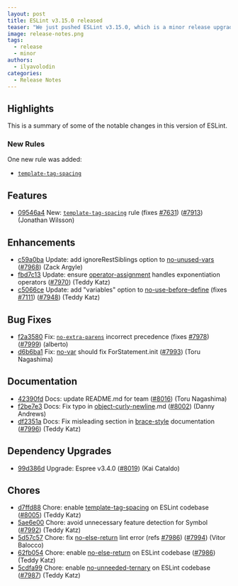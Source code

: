 ```yaml
---
layout: post
title: ESLint v3.15.0 released
teaser: "We just pushed ESLint v3.15.0, which is a minor release upgrade of ESLint. This release adds a new feature and fixes several bugs found in the previous release."
image: release-notes.png
tags:
  - release
  - minor
authors:
  - ilyavolodin
categories:
  - Release Notes
---
```


## Highlights

This is a summary of some of the notable changes in this version of ESLint.

### New Rules

One new rule was added:

- [`template-tag-spacing`](/docs/rules/template-tag-spacing)

## Features

* [09546a4](https://github.com/eslint/eslint/commit/09546a4) New: [`template-tag-spacing`](/docs/rules/template-tag-spacing) rule (fixes [#7631](https://github.com/eslint/eslint/issues/7631)) ([#7913](https://github.com/eslint/eslint/issues/7913)) (Jonathan Wilsson)

## Enhancements

* [c59a0ba](https://github.com/eslint/eslint/commit/c59a0ba) Update: add ignoreRestSiblings option to [no-unused-vars](/docs/rules/no-unused-vars) ([#7968](https://github.com/eslint/eslint/issues/7968)) (Zack Argyle)
* [fbd7c13](https://github.com/eslint/eslint/commit/fbd7c13) Update: ensure [operator-assignment](/docs/rules/operator-assignment) handles exponentiation operators ([#7970](https://github.com/eslint/eslint/issues/7970)) (Teddy Katz)
* [c5066ce](https://github.com/eslint/eslint/commit/c5066ce) Update: add "variables" option to [no-use-before-define](/docs/rules/no-use-before-define) (fixes [#7111](https://github.com/eslint/eslint/issues/7111)) ([#7948](https://github.com/eslint/eslint/issues/7948)) (Teddy Katz)

## Bug Fixes

* [f2a3580](https://github.com/eslint/eslint/commit/f2a3580) Fix: [`no-extra-parens`](/docs/rules/no-extra-parens) incorrect precedence (fixes [#7978](https://github.com/eslint/eslint/issues/7978)) ([#7999](https://github.com/eslint/eslint/issues/7999)) (alberto)
* [d6b6ba1](https://github.com/eslint/eslint/commit/d6b6ba1) Fix: [no-var](/docs/rules/no-var) should fix ForStatement.init ([#7993](https://github.com/eslint/eslint/issues/7993)) (Toru Nagashima)

## Documentation

* [42390fd](https://github.com/eslint/eslint/commit/42390fd) Docs: update README.md for team ([#8016](https://github.com/eslint/eslint/issues/8016)) (Toru Nagashima)
* [f2be7e3](https://github.com/eslint/eslint/commit/f2be7e3) Docs: Fix typo in [object-curly-newline](/docs/rules/object-curly-newline).md ([#8002](https://github.com/eslint/eslint/issues/8002)) (Danny Andrews)
* [df2351a](https://github.com/eslint/eslint/commit/df2351a) Docs: Fix misleading section in [brace-style](/docs/rules/brace-style) documentation ([#7996](https://github.com/eslint/eslint/issues/7996)) (Teddy Katz)

## Dependency Upgrades

* [99d386d](https://github.com/eslint/eslint/commit/99d386d) Upgrade: Espree v3.4.0 ([#8019](https://github.com/eslint/eslint/issues/8019)) (Kai Cataldo)

## Chores

* [d7ffd88](https://github.com/eslint/eslint/commit/d7ffd88) Chore: enable [template-tag-spacing](/docs/rules/template-tag-spacing) on ESLint codebase ([#8005](https://github.com/eslint/eslint/issues/8005)) (Teddy Katz)
* [5ae6e00](https://github.com/eslint/eslint/commit/5ae6e00) Chore: avoid unnecessary feature detection for Symbol ([#7992](https://github.com/eslint/eslint/issues/7992)) (Teddy Katz)
* [5d57c57](https://github.com/eslint/eslint/commit/5d57c57) Chore: fix [no-else-return](/docs/rules/no-else-return) lint error (refs [#7986](https://github.com/eslint/eslint/issues/7986)) ([#7994](https://github.com/eslint/eslint/issues/7994)) (Vitor Balocco)
* [62fb054](https://github.com/eslint/eslint/commit/62fb054) Chore: enable [no-else-return](/docs/rules/no-else-return) on ESLint codebase ([#7986](https://github.com/eslint/eslint/issues/7986)) (Teddy Katz)
* [5cdfa99](https://github.com/eslint/eslint/commit/5cdfa99) Chore: enable [no-unneeded-ternary](/docs/rules/no-unneeded-ternary) on ESLint codebase ([#7987](https://github.com/eslint/eslint/issues/7987)) (Teddy Katz)
